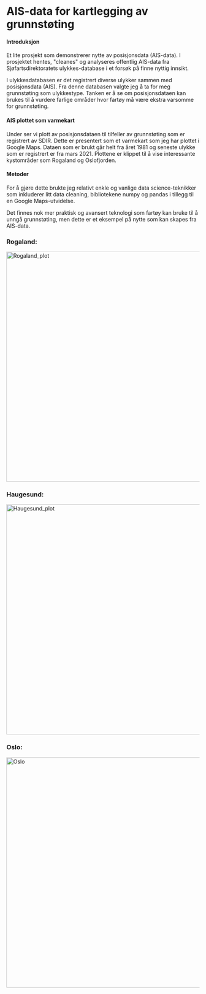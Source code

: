 # AIS-data for kartlegging av grunnstøting
#### Introduksjon
Et lite prosjekt som demonstrerer nytte av posisjonsdata (AIS-data). I prosjektet hentes, "cleanes" og analyseres offentlig AIS-data fra Sjøfartsdirektoratets ulykkes-database i et forsøk på  finne nyttig innsikt.

I ulykkesdatabasen er det registrert diverse ulykker sammen med posisjonsdata (AIS).
Fra denne databasen valgte jeg å ta for meg grunnstøting som ulykkestype. Tanken er å se om posisjonsdataen kan brukes til å vurdere farlige områder hvor fartøy må være ekstra varsomme for grunnstøting.

#### AIS plottet som varmekart
Under ser vi plott av posisjonsdataen til tilfeller av grunnstøting som er registrert av SDIR. Dette er presentert som et varmekart som jeg har plottet i Google Maps. Dataen som er brukt går helt fra året 1981 og seneste ulykke som er registrert er fra mars 2021. Plottene er klippet til å vise interessante kystområder som Rogaland og Oslofjorden.

#### Metoder 
For å gjøre dette brukte jeg relativt enkle og vanlige data science-teknikker som inkluderer litt data cleaning, bibliotekene numpy og pandas i tillegg til en Google Maps-utvidelse.

Det finnes nok mer praktisk og avansert teknologi som fartøy kan bruke til å unngå grunnstøting, men dette er et eksempel på nytte som kan skapes fra AIS-data.

### Rogaland:
<img width="600" alt="Rogaland_plot" src="https://user-images.githubusercontent.com/35327581/200029913-fbcaca87-40c1-49d9-bb99-399e06be7c20.png">

### Haugesund:
<img width="600" alt="Haugesund_plot" src="https://user-images.githubusercontent.com/35327581/200029966-6912c2f1-1890-47fb-915a-d741998d2afb.png">

### Oslo:
<img width="600" alt="Oslo" src="https://user-images.githubusercontent.com/35327581/200029991-33efd021-4c59-4264-a6e2-353540931517.png">
